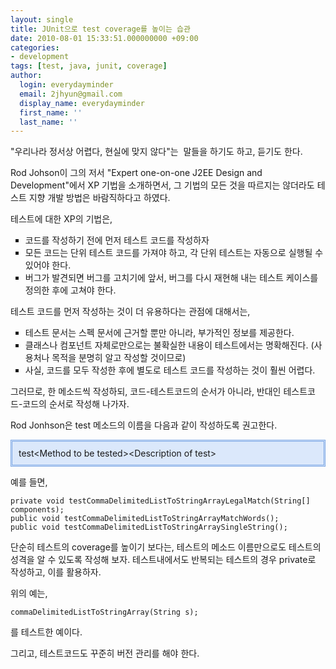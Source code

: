 ```yaml
---
layout: single
title: JUnit으로 test coverage를 높이는 습관
date: 2010-08-01 15:33:51.000000000 +09:00
categories:
- development
tags: [test, java, junit, coverage]
author:
  login: everydayminder
  email: 2jhyun@gmail.com
  display_name: everydayminder
  first_name: ''
  last_name: ''
---
```

"우리나라 정서상 어렵다, 현실에 맞지 않다"는&nbsp; 말들을 하기도 하고, 듣기도 한다.

Rod Johson이 그의 저서 "Expert one-on-one J2EE Design and Development"에서 
XP 기법을 소개하면서, 그 기법의 모든 것을 따르지는 않더라도 테스트 지향 개발 방법은 바람직하다고 하였다.

테스트에 대한 XP의 기법은,
<ul style="list-style-type:square;">
<li>코드를 작성하기 전에 먼저 테스트 코드를 작성하자
</li>
<li>모든 코드는 단위 테스트 코드를 가져야 하고, 각 단위 테스트는 자동으로 실행될 수 있어야 한다.</li>
<li>버그가 발견되면 버그를 고치기에 앞서, 버그를 다시 재현해 내는 테스트 케이스를 정의한 후에 고쳐야 한다.</li>
</ul>

테스트 코드를 먼저 작성하는 것이 더 유용하다는 관점에 대해서는,
<ul style="list-style-type:square;">
<li>테스트 문서는 스펙 문서에 근거할 뿐만 아니라, 부가적인 정보를 제공한다.</li>
<li>클래스나 컴포넌트 자체로만으로는 불확실한 내용이 테스트에서는 명확해진다. (사용처나 목적을 분명히 알고 작성할 것이므로)</li>
<li>사실, 코드를 모두 작성한 후에 별도로 테스트 코드를 작성하는 것이 훨씬 어렵다.</li>
</ul>

그러므로, 한 메소드씩 작성하되, 코드-테스트코드의 순서가 아니라, 반대인 테스트코드-코드의 순서로 작성해 나가자.

Rod Jonhson은 test 메소드의 이름을 다음과 같이 작성하도록 권고한다.
<div style="border:3px double rgb(121,165,228);background-color:rgb(219,232,251);padding:10px;" class="txc-textbox">test&lt;Method to be tested&gt;&lt;Description of test&gt;
</div>

예를 들면,
```
private void testCommaDelimitedListToStringArrayLegalMatch(String[] components);
public void testCommaDelimitedListToStringArrayMatchWords();
public void testCommaDelimitedListToStringArraySingleString();
```
단순히 테스트의 coverage를 높이기 보다는, 테스트의 메소드 이름만으로도 테스트의 성격을 알 수 있도록 작성해 보자.
테스트내에서도 반복되는 테스트의 경우 private로 작성하고, 이를 활용하자.

위의 예는,
```
commaDelimitedListToStringArray(String s);
```
를 테스트한 예이다.

그리고, 테스트코드도 꾸준히 버전 관리를 해야 한다.
